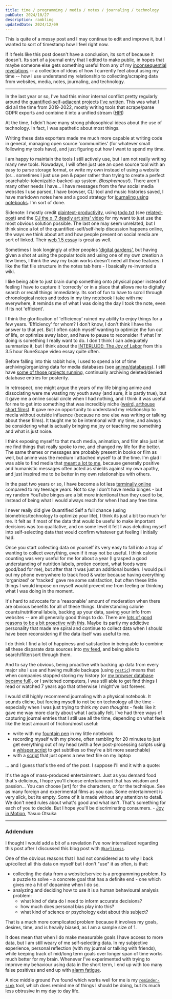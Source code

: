 ```yaml
---
title: time / programming / media / notes / journaling / technology
pubDate: 2024/10/27
description: rambling
updatedDate: 2024/12/09
---
```


This is quite of a messy post and I may continue to edit and improve it, but I wanted to sort of timestamp how I feel right now.

If it feels like this post doesn't have a conclusion, its sort of because it doesn't. Its sort of a journal entry that I edited to make public, in hopes that maybe someone else gets something useful from any of my [inconsequential revelations](https://purarue.xyz/x/journal/202407241210/) -- a collection of ideas of how I currently feel about using my time -- how I use understand my relationship to collecting/scraping data from websites, media, notes, journaling, and technology.

---

In the last year or so, I've had this minor internal conflict pretty regularly around the [quantified-self-adjacent](https://www.reddit.com/r/quantifiedself/) projects [I've written](https://purarue.xyz/projects/). This was what I did all the time from 2019-2022, mostly writing tools that scrape/parse GDPR exports and combine it into a unified stream ([HPI](https://github.com/purarue/HPI))

At the time, I didn't have many strong philosophical ideas about the use of technology. In fact, I was apathetic about most things.

Writing these data exporters made me much more capable at writing code in general, managing open source 'communities' (for whatever small following my tools have), and just figuring out how I want to spend my time.

I am happy to maintain the tools I still actively use, but I am not really writing many new tools. Nowadays, I will often just use an open source tool with an easy to parse storage format, or write my own instead of using a website (or... sometimes I just use pen & paper rather than trying to create a perfect searchable-tokenizable-backed-up system. _Blasphemous!_). There aren't many other needs I have... I have messages from the few social media websites I use parsed, I have browser, CLI tool and music histories saved, I have markdown notes here and a good strategy for [journaling using notebooks](https://purarue.xyz/x/notes/process/journaling/). I'm sort of done.

Sidenote: I mostly credit [plaintext-productivity](https://plaintext-productivity.net/), using [todo.txt](https://github.com/todotxt/todo.txt-cli) (see [related-post](../managing-multiple-todo-txts)) and the [CJ the x '7 deadly art sins' video](https://www.youtube.com/watch?v=dMpJFbwR8OM) for my want to just use the most obvious solution possible. The last one may seem unrelated, but I think since a lot of the quantified-self/self-help discussion happens online, the ways we think about art and how people present on social media are sort of linked. Their [web 1.5 essay](https://www.cjthex.com/what-is-to-be-done/) is great as well.

Sometimes I look longingly at other peoples ['digital gardens'](https://github.com/KasperZutterman/Second-Brain), but having given a shot at using the popular tools and using one of my own creation a few times, I think the way my brain works doesn't need all those features. I like the flat file structure in the notes tab here - I basically re-invented a wiki.

I like being able to just brain dump something onto physical paper instead of feeling I have to capture it 'correctly' or in a place that allows me to digitally search or recall things immediately. Its sort of fun to have to scroll through chronological notes and todos in my tiny notebook I take with me everywhere, it reminds me of what I was doing the day I took the note, even if its not 'efficient'.

I think the glorification of 'efficiency' ruined my ability to enjoy things for a few years. 'Efficiency' for whom? I don't know, I don't think I have the answer to that yet. But I often catch myself wanting to optimize the fun out of life, or optimize away labor, and have to pause to reconsider if what I'm doing is something I really want to do. I don't think I can adequately summarize it, but I think about the [INTERLUDE: The Joy of Labor](https://youtu.be/LpPJY-xdA3M?t=8985) from this 3.5 hour RuneScape video essay quite often.

Before falling into this rabbit hole, I used to spend a lot of time archiving/organizing data for media databases (see [anime/databases](/x/notes/media/anime/databases/)). I still have [some of those projects running](https://purarue.xyz/dbsentinel/), continually archiving deleted/denied database entries for posterity.

In retrospect, one might argue the years of my life binging anime and dissociating were me wasting my youth away (and sure, it is partly true), but it gave me a online social circle when I had nothing, and I think it was useful for me to get into something that was incredibly niche ([weird, arthouse short films](https://myanimelist.net/stacks/610)). It gave me an opportunity to understand my relationship to media without outside influence (because no one else was writing or talking about these films). It taught me to be intentional with my time, and always be considering what is actually bringing me joy or teaching me something and what is just noise.

I think exposing myself to that much media, animation, and film also just let me find things that really spoke to me, and changed my life for the better. The same themes or messages are probably present in books or film as well, but anime was the medium I attached myself to at the time. I'm glad I was able to find media that [meant a lot to me](https://purarue.xyz/feed?order_by=score&sort=desc&ftype=anime%2Calbum), because generally positive and humanistic messages often acted as shields against my own apathy, and just inspired me to be better in my own relationships with others.

In the past two years or so, I have become a lot less [terminally online](https://www.urbandictionary.com/define.php?term=Terminally%20Online) compared to my teenage years. Not to say I don't have media binges - but my random YouTube binges are a bit more intentional than they used to be, instead of being what I would always reach for when I had any free time.

I never really did give Quantified Self a full chance (using biometrics/technology to optimize your life), I think its just a bit too much for me. It felt as if most of the data that would be useful to make important decisions was too qualitative, and on some level it felt I was deluding myself into self-selecting data that would confirm whatever gut feeling I initially had.

Once you start collecting data on yourself its very easy to fall into a trap of wanting to collect everything, even if it may not be useful. I think calorie counting was very useful for me for about a year (I grasped a good understanding of nutrition labels, protien content, what foods were good/bad for me), but after that it was just an additional burden. I would pull out my phone everywhere to track food & water because having everything 'organized' or 'tracked' gave me some satisfaction, but often these little things I would impose on myself would prevent me from feeling or thinking what I was doing in the moment.

It's hard to advocate for a 'reasonable' amount of moderation when there are obvious benefits for all of these things. Understanding calorie counts/nutritional labels, backing up your data, saving your info from websites -- are all generally good things to do. There are [lots of good reasons to be a bit proactive with this](https://beepb00p.xyz/hpi.html#motivation). Maybe its partly my addictive personality that made me spiral and continue to collect data when I should have been reconsidering if the data itself was useful to me.

I do think I find a lot of happiness and satisfaction in being able to combine all these disparate data sources into [my feed](https://purarue.xyz/feed/), and being able to search/filter/sort through them.

And to say the obvious, being proactive with backing up data from every major site I use and having multiple backups (using [`restic`](https://restic.net/)) means that when companies stopped storing my history (or [my browser database became full](https://github.com/purarue/browserexport/)), or I switched computers, I was still able to get find things I read or watched 7 years ago that otherwise I might've lost forever.

I would still highly recommend journaling with a physical notebook. It sounds cliche, but forcing myself to not be on technology all the time - especially when I was just trying to think _my own thoughts_ - feels like it gave me way more clarity about what I actually felt. I've had three ways of capturing journal entries that I still use all the time, depending on what feels like the least amount of friction/most useful:

- write with my [fountain pen](https://us-shop.lamy.com/en_us/lamy-safari) in my little notebook
- recording myself with my phone, often rambling for 20 minutes to just get everything out of my head (with a few post-processing scripts using a [whisper script](https://github.com/Irvingouj/auto-subtitle) to get subtitles so they're a bit more searchable)
- with a [script](https://gist.github.com/purarue/bf1e82b29e87eb0bb3b88898e735deb5) that just opens a new text file on my laptop

... and I guess that's the end of the post. I suppose I'll end it with a quote:

It's the age of mass-produced entertainment. Just as you demand food that's delicious, I hope you'll choose entertainment that has wisdom and passion... You can choose [art] for the characters, or for the technique. See as many foreign and experimental films as you can. Some entertainment is very slick, but its empty. Some of it is made without any attention to detail. We don't need rules about what's good and what isn't. That's something for each of you to decide. But I hope you'll be discriminating consumers. - [Joy in Motion](https://letterboxd.com/film/yasuo-otsukas-joy-in-motion/), Yasuo Otsuka

---

### Addendum

I thought I would add a bit of a revelation I've now internalized regarding this post after I discussed this blog post with [`@karlicoss`](https://github.com/karlicoss).

One of the obvious reasons that I had not considered as to why I back up/collect all this data on myself but I don't "use" it as often, is that:

- collecting the data from a website/service is a programming problem. Its a puzzle to solve - a concrete goal that has a definite end - one which gives me a hit of dopamine when I do so.
- analyzing and deciding how to use it is a human behavioural analysis problem:
  - what kind of data do I need to inform accurate decisions?
  - how much does personal bias play into this?
  - what kind of science or psychology exist about this subject?

That is a much more complicated problem because it involves my goals, desires, time, and is heavily biased, as I am a sample size of 1.

It does mean that when I do make measurable goals I have access to more data, but I am still weary of me self-selecting data. In my subjective experience, personal reflection (with my journal or talking with friends), while keeping track of mid/long term goals over longer span of time works much better for my brain. Whenever I've experimented with trying to improve my behaviour using data in the short term, I end up with too many false positives and end up with [alarm fatigue](https://en.wikipedia.org/wiki/Alarm_fatigue).

A nice middle ground I've found which works well for me is my [`reminder-sink`](https://github.com/purarue/reminder-sink) tool, which does remind me of things I should be doing, but its much less obtrusive in my day to day life.
